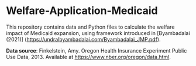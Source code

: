 # Welfare-Application-Medicaid
This repository contains data and Python files to calculate the welfare impact of Medicaid expansion, using framework introduced in [Byambadalai (2021)] (https://undralbyambadalai.com/Byambadalai_JMP.pdf). 

**Data source**: Finkelstein, Amy. Oregon Health Insurance Experiment Public Use Data, 2013. Available at https://www.nber.org/oregon/data.html.
